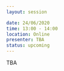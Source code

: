 ```yaml
---
layout: session

date: 24/06/2020
time: 13:00 - 14:00
location: Online
presenter: TBA
status: upcoming
---
```

TBA
<br/><br/>